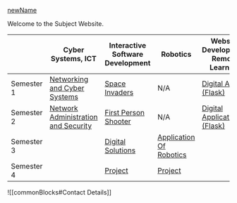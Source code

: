 [newName](newName.md)


Welcome to the Subject Website. 

|            | Cyber Systems, ICT                      | Interactive Software Development     | Robotics                                  | Website Development<br>Remote Learning |
| ---------- | --------------------------------------- | ------------------------------------ | ----------------------------------------- | -------------------------------------- |
| Semester 1 | [Networking and Cyber Systems](Cyber/1%20-%20Networking%20and%20Cyber%20Systems/Networking%20and%20Cyber%20Systems.md)      | [Space Invaders](ISD/1%20-%20Digital%20Assets/Space%20Invaders.md)                   | N/A                                       | [Digital Assets (Flask)](WebDev/1%20-%20Digital%20Assets/Digital%20Assets%20(Flask).md)           |
| Semester 2 | [Network Administration and Security](Cyber/2%20-%20Network%20Administration%20and%20Security/Network%20Administration%20and%20Security.md) | [First Person Shooter](ISD/2%20-%20Digital%20Applications/First%20Person%20Shooter.md)             | N/A                                       | [Digital Applications (Flask)](WebDev/2DigitalApplications/Digital%20Applications%20(Flask).md)      |
| Semester 3 |                                         | [Digital Solutions](ISD/3%20-%20Digital%20Solutions/Digital%20Solutions.md)                | [Application Of Robotics](Robotics/3%20-%20Application%20of%20Robotics/Application%20Of%20Robotics.md)              |                                        |
| Semester 4 |                                         | [Project](ISD/4%20-%20Project/Project.md) | [Project](Robotics/4%20-%20Project/Project.md) |                                        |

![[commonBlocks#Contact Details]]
